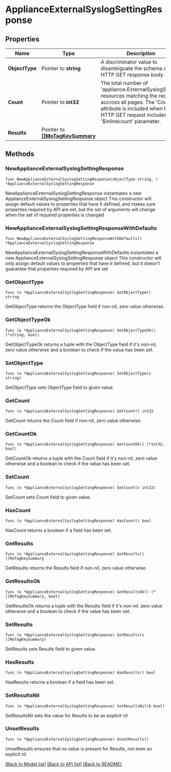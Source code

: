 # ApplianceExternalSyslogSettingResponse

## Properties

Name | Type | Description | Notes
------------ | ------------- | ------------- | -------------
**ObjectType** | Pointer to **string** | A discriminator value to disambiguate the schema of a HTTP GET response body. | 
**Count** | Pointer to **int32** | The total number of &#39;appliance.ExternalSyslogSetting&#39; resources matching the request, accross all pages. The &#39;Count&#39; attribute is included when the HTTP GET request includes the &#39;$inlinecount&#39; parameter. | [optional] 
**Results** | Pointer to [**[]MoTagKeySummary**](MoTagKeySummary.md) |  | [optional] 

## Methods

### NewApplianceExternalSyslogSettingResponse

`func NewApplianceExternalSyslogSettingResponse(objectType string, ) *ApplianceExternalSyslogSettingResponse`

NewApplianceExternalSyslogSettingResponse instantiates a new ApplianceExternalSyslogSettingResponse object
This constructor will assign default values to properties that have it defined,
and makes sure properties required by API are set, but the set of arguments
will change when the set of required properties is changed

### NewApplianceExternalSyslogSettingResponseWithDefaults

`func NewApplianceExternalSyslogSettingResponseWithDefaults() *ApplianceExternalSyslogSettingResponse`

NewApplianceExternalSyslogSettingResponseWithDefaults instantiates a new ApplianceExternalSyslogSettingResponse object
This constructor will only assign default values to properties that have it defined,
but it doesn't guarantee that properties required by API are set

### GetObjectType

`func (o *ApplianceExternalSyslogSettingResponse) GetObjectType() string`

GetObjectType returns the ObjectType field if non-nil, zero value otherwise.

### GetObjectTypeOk

`func (o *ApplianceExternalSyslogSettingResponse) GetObjectTypeOk() (*string, bool)`

GetObjectTypeOk returns a tuple with the ObjectType field if it's non-nil, zero value otherwise
and a boolean to check if the value has been set.

### SetObjectType

`func (o *ApplianceExternalSyslogSettingResponse) SetObjectType(v string)`

SetObjectType sets ObjectType field to given value.


### GetCount

`func (o *ApplianceExternalSyslogSettingResponse) GetCount() int32`

GetCount returns the Count field if non-nil, zero value otherwise.

### GetCountOk

`func (o *ApplianceExternalSyslogSettingResponse) GetCountOk() (*int32, bool)`

GetCountOk returns a tuple with the Count field if it's non-nil, zero value otherwise
and a boolean to check if the value has been set.

### SetCount

`func (o *ApplianceExternalSyslogSettingResponse) SetCount(v int32)`

SetCount sets Count field to given value.

### HasCount

`func (o *ApplianceExternalSyslogSettingResponse) HasCount() bool`

HasCount returns a boolean if a field has been set.

### GetResults

`func (o *ApplianceExternalSyslogSettingResponse) GetResults() []MoTagKeySummary`

GetResults returns the Results field if non-nil, zero value otherwise.

### GetResultsOk

`func (o *ApplianceExternalSyslogSettingResponse) GetResultsOk() (*[]MoTagKeySummary, bool)`

GetResultsOk returns a tuple with the Results field if it's non-nil, zero value otherwise
and a boolean to check if the value has been set.

### SetResults

`func (o *ApplianceExternalSyslogSettingResponse) SetResults(v []MoTagKeySummary)`

SetResults sets Results field to given value.

### HasResults

`func (o *ApplianceExternalSyslogSettingResponse) HasResults() bool`

HasResults returns a boolean if a field has been set.

### SetResultsNil

`func (o *ApplianceExternalSyslogSettingResponse) SetResultsNil(b bool)`

 SetResultsNil sets the value for Results to be an explicit nil

### UnsetResults
`func (o *ApplianceExternalSyslogSettingResponse) UnsetResults()`

UnsetResults ensures that no value is present for Results, not even an explicit nil

[[Back to Model list]](../README.md#documentation-for-models) [[Back to API list]](../README.md#documentation-for-api-endpoints) [[Back to README]](../README.md)



